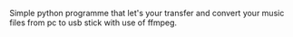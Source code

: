 Simple python programme that let's your transfer and convert your music files from pc to usb stick with use of ffmpeg.

